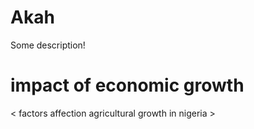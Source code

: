 # Akah
Some description!
# impact of economic growth #
< factors affection agricultural growth in nigeria >
